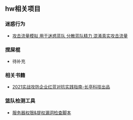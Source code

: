 ## hw相关项目

### 迷惑行为
- [攻击流量模拟 用于迷惑蓝队 分散蓝队精力 混淆真实攻击流量](https://github.com/burpheart/mbtm)

### 搅屎棍
- 待补充

### 相关书籍

- [2021实战攻防企业红蓝对抗实践指南-长亭科技出品](./hw/2021实战攻防企业红蓝对抗实践指南-长亭.pdf)

### 篮队检测工具

- [服务器权限&提权漏洞检查脚本](https://github.com/itm4n/PrivescCheck)


